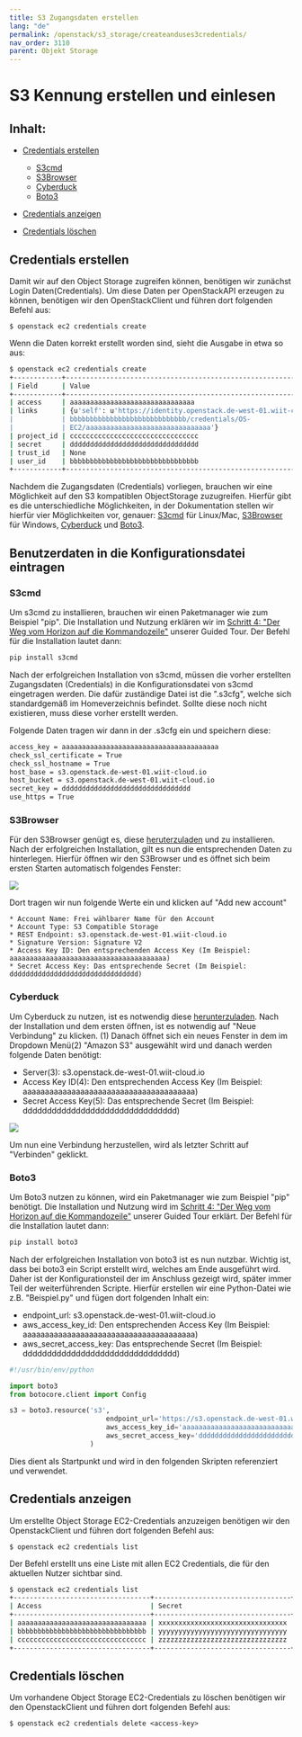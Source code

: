 ```yaml
---
title: S3 Zugangsdaten erstellen
lang: "de"
permalink: /openstack/s3_storage/createanduses3credentials/
nav_order: 3110
parent: Objekt Storage
---
```


# S3 Kennung erstellen und einlesen

## Inhalt:

- [Credentials erstellen](#credentials-erstellen)
  - [S3cmd](#s3cmd)
  - [S3Browser](#s3browser)
  - [Cyberduck](#cyberduck)
  - [Boto3](#boto3)

- [Credentials anzeigen](#credentials-anzeigen)
- [Credentials löschen](#credentials-löschen)

## Credentials erstellen

Damit wir auf den Object Storage zugreifen können, benötigen wir zunächst Login Daten(Credentials).
Um diese Daten per OpenStackAPI erzeugen zu können, benötigen wir den OpenStackClient und führen dort folgenden Befehl aus:

`$ openstack ec2 credentials create`

Wenn die Daten korrekt erstellt worden sind, sieht die Ausgabe in etwa so aus:

```bash
$ openstack ec2 credentials create
+------------+-----------------------------------------------------------------+
| Field      | Value                                                           |
+------------+-----------------------------------------------------------------+
| access     | aaaaaaaaaaaaaaaaaaaaaaaaaaaaaaa                                 |
| links      | {u'self': u'https://identity.openstack.de-west-01.wiit-cloud.io/v3/users/bbb |
|            | bbbbbbbbbbbbbbbbbbbbbbbbbbbbb/credentials/OS-                   |
|            | EC2/aaaaaaaaaaaaaaaaaaaaaaaaaaaaaaa'}                           |
| project_id | cccccccccccccccccccccccccccccccc                                |
| secret     | dddddddddddddddddddddddddddddddd                                |
| trust_id   | None                                                            |
| user_id    | bbbbbbbbbbbbbbbbbbbbbbbbbbbbbbbb                                |
+------------+-----------------------------------------------------------------+
```

Nachdem die Zugangsdaten (Credentials) vorliegen, brauchen wir eine Möglichkeit auf den S3 kompatiblen ObjectStorage zuzugreifen.
Hierfür gibt es die unterschiedliche Möglichkeiten, in der Dokumentation stellen wir hierfür vier Möglichkeiten vor, genauer: [S3cmd](https://s3tools.org/s3cmd) für Linux/Mac, [S3Browser](https://s3browser.com/) für  Windows, [Cyberduck](https://cyberduck.io/) und [Boto3](https://boto3.amazonaws.com/v1/documentation/api/latest/index.html).

## Benutzerdaten in die Konfigurationsdatei eintragen

### S3cmd

Um s3cmd zu installieren, brauchen wir einen Paketmanager wie zum Beispiel "pip". Die Installation und Nutzung erklären wir im [Schritt 4: "Der Weg vom Horizon auf die Kommandozeile"](/openstack/guided_tour/step04/) unserer Guided Tour.
Der Befehl für die Installation lautet dann:

```bash
pip install s3cmd
```

Nach der erfolgreichen Installation von s3cmd, müssen die vorher erstellten Zugangsdaten (Credentials) in die Konfigurationsdatei von s3cmd eingetragen werden.
Die dafür zuständige Datei ist die ".s3cfg", welche sich standardgemäß im Homeverzeichnis befindet. Sollte diese noch nicht existieren, muss diese vorher erstellt werden.

Folgende Daten tragen wir dann in der .s3cfg ein und speichern diese:

```bash
access_key = aaaaaaaaaaaaaaaaaaaaaaaaaaaaaaaaaaaaaaa
check_ssl_certificate = True
check_ssl_hostname = True
host_base = s3.openstack.de-west-01.wiit-cloud.io
host_bucket = s3.openstack.de-west-01.wiit-cloud.io
secret_key = dddddddddddddddddddddddddddddddd
use_https = True
```

### S3Browser

Für den S3Browser genügt es, diese [heruterzuladen](https://s3browser.com/) und zu installieren.
Nach der erfolgreichen Installation, gilt es nun die entsprechenden Daten zu hinterlegen.
Hierfür öffnen wir den S3Browser und es öffnet sich beim ersten Starten automatisch folgendes Fenster:

![](attachments/CreateAndUseS3Credentials_S3Browser.png)

Dort tragen wir nun folgende Werte ein und klicken auf "Add new account"

```text
* Account Name: Frei wählbarer Name für den Account
* Account Type: S3 Compatible Storage
* REST Endpoint: s3.openstack.de-west-01.wiit-cloud.io
* Signature Version: Signature V2
* Access Key ID: Den entsprechenden Access Key (Im Beispiel: aaaaaaaaaaaaaaaaaaaaaaaaaaaaaaaaaaaaaaa)
* Secret Access Key: Das entsprechende Secret (Im Beispiel: dddddddddddddddddddddddddddddddd)
```

### Cyberduck

Um Cyberduck zu nutzen, ist es notwendig diese [herunterzuladen](https://cyberduck.io/).
Nach der Installation und dem ersten öffnen, ist es notwendig auf "Neue Verbindung" zu klicken. (1)
Danach öffnet sich ein neues Fenster in dem im Dropdown Menü(2) "Amazon S3" ausgewählt wird und danach werden folgende Daten benötigt:

- Server(3): s3.openstack.de-west-01.wiit-cloud.io
- Access Key ID(4): Den entsprechenden Access Key (Im Beispiel: aaaaaaaaaaaaaaaaaaaaaaaaaaaaaaaaaaaaaaa)
- Secret Access Key(5): Das entsprechende Secret (Im Beispiel: dddddddddddddddddddddddddddddddd)

![](attachments/CreateAndUseS3Crendentials_Cyberduck.png)

Um nun eine Verbindung herzustellen, wird als letzter Schritt auf "Verbinden" geklickt.

### Boto3

Um Boto3 nutzen zu können, wird ein Paketmanager wie zum Beispiel "pip" benötigt. Die Installation und Nutzung wird im [Schritt 4: "Der Weg vom Horizon auf die Kommandozeile"](/openstack/guided_tour/step04/) unserer Guided Tour erklärt.
Der Befehl für die Installation lautet dann:

```bash
pip install boto3
```

Nach der erfolgreichen Installation von boto3 ist es nun nutzbar.
Wichtig ist, dass bei boto3 ein Script erstellt wird, welches am Ende ausgeführt wird.
Daher ist der Konfigurationsteil der im Anschluss gezeigt wird, später immer Teil der weiterführenden Scripte.
Hierfür erstellen wir eine Python-Datei wie z.B. "Beispiel.py" und fügen dort folgenden Inhalt ein:

- endpoint_url: s3.openstack.de-west-01.wiit-cloud.io
- aws_access_key_id: Den entsprechenden Access Key (Im Beispiel: aaaaaaaaaaaaaaaaaaaaaaaaaaaaaaaaaaaaaaa)
- aws_secret_access_key: Das entsprechende Secret (Im Beispiel: dddddddddddddddddddddddddddddddd)

```python
#!/usr/bin/env/python

import boto3
from botocore.client import Config

s3 = boto3.resource('s3',
                        endpoint_url='https://s3.openstack.de-west-01.wiit-cloud.io',
                        aws_access_key_id='aaaaaaaaaaaaaaaaaaaaaaaaaaaaaaaaaaaaaaa',
                        aws_secret_access_key='dddddddddddddddddddddddddddddddd',
                    )
```

Dies dient als Startpunkt und wird in den folgenden Skripten referenziert und verwendet.

## Credentials anzeigen

Um erstellte Object Storage EC2-Credentials anzuzeigen benötigen wir den OpenstackClient und führen dort folgenden Befehl aus:

`$ openstack ec2 credentials list`

Der Befehl erstellt uns eine Liste mit allen EC2 Credentials, die für den aktuellen Nutzer sichtbar sind.

```bash
$ openstack ec2 credentials list
+----------------------------------+----------------------------------+----------------------------------+----------------------------------+
| Access                           | Secret                           | Project ID                       | User ID                          |
+----------------------------------+----------------------------------+----------------------------------+----------------------------------+
| aaaaaaaaaaaaaaaaaaaaaaaaaaaaaaaa | xxxxxxxxxxxxxxxxxxxxxxxxxxxxxxxx | 12341234123412341234123412341234 | 32132132132132132132132132132132 |
| bbbbbbbbbbbbbbbbbbbbbbbbbbbbbbbb | yyyyyyyyyyyyyyyyyyyyyyyyyyyyyyyy | 56756756756756756756756756756756 | 65465465465465465465465465465465 |
| cccccccccccccccccccccccccccccccc | zzzzzzzzzzzzzzzzzzzzzzzzzzzzzzzz | 89089089089089089089089089089089 | 09809809809809809809809809809809 |
+----------------------------------+----------------------------------+----------------------------------+----------------------------------+
```

## Credentials löschen

Um vorhandene Object Storage EC2-Credentials zu löschen benötigen wir den OpenstackClient und führen dort folgenden Befehl aus:

`$ openstack ec2 credentials delete <access-key>`
